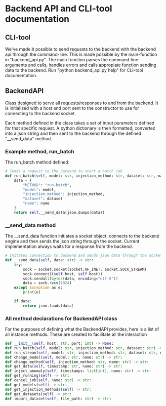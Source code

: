 # Backend API and CLI-tool documentation

## CLI-tool

We've made it possible to send requests to the backend with the backend api through the command-line. This is made possible by the main-function in "backend_api.py". The main function parses the command-line arguments and calls, handles errors and calls appropiate function sending data to the backend. Run "python backend_api.py help" for CLI-tool documentation.

## BackendAPI

Class designed to serve all requests/responses to and from the backend. It is initialized with a host and port sent to the constructor to use for connecting to the backend socket. 

Each method defined in the class takes a set of input parameters defined for that specific request. A python dictionary is then formatted, converted into a json string and then sent to the backend through the defined "__send_data" method.

### Example method, run_batch

The run_batch method defined:

```py
# Sends a request to the backend to start a batch job
def run_batch(self, model: str, injection_method: str, dataset: str, name: str) -> str:
    data = {
        "METHOD": "run-batch",
        "model": model,
        "injection_method": injection_method,
        "dataset": dataset
        "name": name
    }
    return self.__send_data(json.dumps(data))
```

### __send_data method

The __send_data function initiates a socket object, connects to the backend engine and then sends the json string through the socket. Current implementation always waits for a response from the backend.

```py
# Initates connection to backend and sends json data through the socket
def __send_data(self, data: str) -> str:
    try:
        sock = socket.socket(socket.AF_INET, socket.SOCK_STREAM)
        sock.connect((self.host, self.host))
        sock.sendall(bytes(data, encoding="utf-8"))
        data = sock.recv(1024)
    except Exception as e:
        print(e)

    if data:
        return json.loads(data)
```

### All method declarations for BackendAPI class

For the purposes of defining what the BackendAPI provides, here is a list of all instance methods. These are created to facilitate all the interaction 

```py
def __init__(self, host: str, port: int) -> None:
def run_batch(self, model: str, injection_method: str, dataset: str) -> str:
def run_stream(self, model: str, injection_method: str, dataset: str, name: str) -> str:
def change_model(self, model: str, name: str) -> str:
def change_method(self, injection_method: str, name: str) -> str:
def get_data(self, timestamp: str, name: str) -> str:
def inject_anomaly(self, timestamps: list[int], name: str) -> str:
def get_running(self) -> str:
def cancel_job(self, name: str) -> str:
def get_models(self) -> str:
def get_injection_methods(self) -> str:
def get_datasets(self) -> str:
def import_dataset(self, file_path: str) -> str:
```